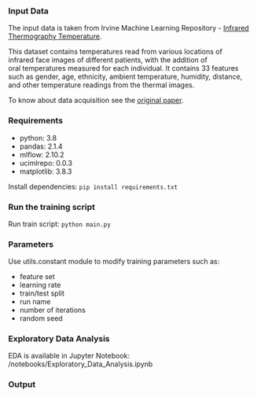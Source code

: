 ### Input Data
The input data is taken from Irvine Machine Learning Repository - [Infrared Thermography Temperature](https://archive.ics.uci.edu/dataset/925/infrared+thermography+temperature+dataset).

This dataset contains temperatures read from various locations of \
infrared face images of different patients, with the addition of \
oral temperatures measured for each individual. It contains 33 features \
such as gender, age, ethnicity, ambient temperature, humidity, distance, \
and other temperature readings from the thermal images.

To know about data acquisition see the [original paper](https://www.semanticscholar.org/paper/Infrared-Thermography-for-Measuring-Elevated-Body-Wang-Zhou/443b9932d295ca3a014e7d874b4bd77a33a276bd).

### Requirements
- python: 3.8
- pandas:  2.1.4
- mlflow: 2.10.2
 - ucimlrepo: 0.0.3
 - matplotlib: 3.8.3

Install dependencies: `pip install requirements.txt`

### Run the training script
Run train script: `python main.py`

### Parameters
Use utils.constant module to modify training parameters such as:
* feature set
* learning rate
* train/test split
* run name
* number of iterations
* random seed


### Exploratory Data Analysis 
EDA is available in Jupyter Notebook: /notebooks/Exploratory_Data_Analysis.ipynb

### Output 
